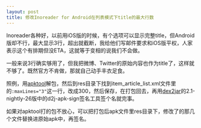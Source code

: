 ```yaml
---
layout: post
title: 修改Inoreader for Android在列表模式下title的最大行数
---
```


Inoreader各种好，以前用iOS版的时候，有个选项可以显示完整title，但Android版却不行，最大显示3行，超出就截断，我给他们写邮件要求和iOS版平权，人家表示这个有排期但没ETA，这就等于变相的说我们不会做。

一般来说3行确实够用了，但我把微博、Twitter的原始内容也作为title了，这样就不够了。既然官方不肯做，那就自己动手丰衣足食。

照例，用[apktool](https://ibotpeaches.github.io/Apktool/)解包，然后到res目录下找到item_article_list.xml文件里的`:maxLines="3"`这一行，改成300，然后保存，在打包回去，再用[dex2jar](https://github.com/pxb1988/dex2jar/releases)的2.1-nightly-26版中的d2j-apk-sign签名工具签个名就完事。

如果对apktool打的包不放心，可以把打包后apk文件里res目录下，修改了的那几个文件替换进原始apk中，再签名。
